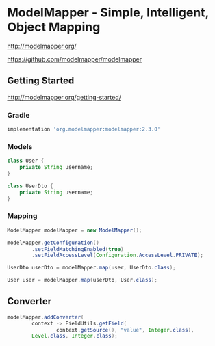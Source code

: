 # ModelMapper - Simple, Intelligent, Object Mapping

<http://modelmapper.org/>

<https://github.com/modelmapper/modelmapper>

## Getting Started

<http://modelmapper.org/getting-started/>

### Gradle

```gradle
implementation 'org.modelmapper:modelmapper:2.3.0'
```

### Models

```java
class User {
    private String username;
}
```

```java
class UserDto {
    private String username;
}
```

### Mapping

```java
ModelMapper modelMapper = new ModelMapper();

modelMapper.getConfiguration()
        .setFieldMatchingEnabled(true)
        .setFieldAccessLevel(Configuration.AccessLevel.PRIVATE);
```

```java
UserDto userDto = modelMapper.map(user, UserDto.class);
```

```java
User user = modelMapper.map(userDto, User.class);
```

## Converter

```java
modelMapper.addConverter(
        context -> FieldUtils.getField(
                context.getSource(), "value", Integer.class),
        Level.class, Integer.class);
```
